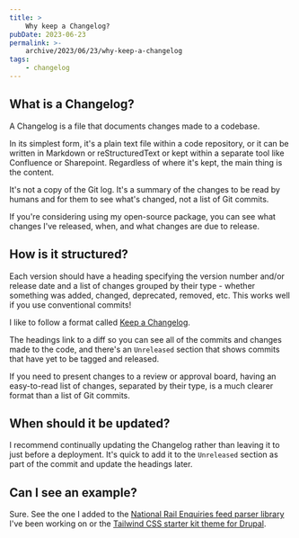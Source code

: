 ```yaml
---
title: >
    Why keep a Changelog?
pubDate: 2023-06-23
permalink: >-
    archive/2023/06/23/why-keep-a-changelog
tags:
    - changelog
---
```



## What is a Changelog?

A Changelog is a file that documents changes made to a codebase.

In its simplest form, it's a plain text file within a code repository, or it can be written in Markdown or reStructuredText or kept within a separate tool like Confluence or Sharepoint. Regardless of where it's kept, the main thing is the content.

It's not a copy of the Git log. It's a summary of the changes to be read by humans and for them to see what's changed, not a list of Git commits.

If you're considering using my open-source package, you can see what changes I've released, when, and what changes are due to release.


## How is it structured?

Each version should have a heading specifying the version number and/or release date and a list of changes grouped by their type - whether something was added, changed, deprecated, removed, etc. This works well if you use conventional commits!

I like to follow a format called [Keep a Changelog](https://keepachangelog.com).

The headings link to a diff so you can see all of the commits and changes made to the code, and there's an `Unreleased` section that shows commits that have yet to be tagged and released.

If you need to present changes to a review or approval board, having an easy-to-read list of changes, separated by their type, is a much clearer format than a list of Git commits.

## When should it be updated?

I recommend continually updating the Changelog rather than leaving it to just before a deployment. It's quick to add it to the `Unreleased` section as part of the commit and update the headings later.

## Can I see an example?

Sure. See the one I added to the [National Rail Enquiries feed parser library](https://github.com/opdavies/national-rail-enquiries-feed-parser/blob/main/CHANGELOG.md) I've been working on or the [Tailwind CSS starter kit theme for Drupal](https://git.drupalcode.org/project/tailwindcss/-/blob/5.x/CHANGELOG.md).
